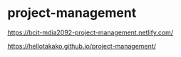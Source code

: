 # project-management
https://bcit-mdia2092-project-management.netlify.com/

https://hellotakako.github.io/project-management/